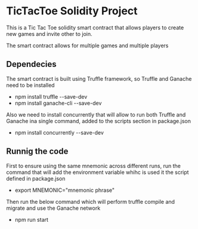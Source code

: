 # TicTacToe Solidity Project

This is a Tic Tac Toe solidity smart contract that allows players to create new games and invite other to join.

The smart contract allows for multiple games and multiple players

## Dependecies 

The smart contract is built using Truffle framework, so Truffle and Ganache need to be installed

- npm install truffle --save-dev
- npm install ganache-cli --save-dev

Also we need to install concurrently that will allow to run both Truffle and Ganache ina single command, added to the scripts section in package.json
- npm install concurrently --save-dev

## Runnig the code

First to ensure using the same mnemonic across different runs, run the command that will add the environment variable whihc is used it the script defined in package.json

- export MNEMONIC="mnemonic phrase"

Then run the below command which will perform truffle compile and migrate and use the Ganache network

- npm run start
